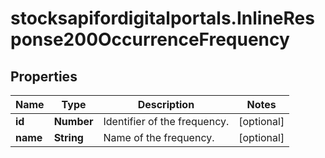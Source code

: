 # stocksapifordigitalportals.InlineResponse200OccurrenceFrequency

## Properties

Name | Type | Description | Notes
------------ | ------------- | ------------- | -------------
**id** | **Number** | Identifier of the frequency. | [optional] 
**name** | **String** | Name of the frequency. | [optional] 


